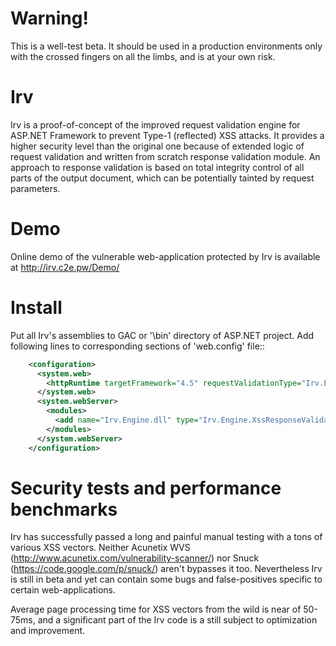 Warning!
========

This is a well-test beta. It should be used in a production environments only with the crossed fingers on all the limbs, and is at your own risk.

Irv
===

Irv is a proof-of-concept of the improved request validation engine for ASP.NET Framework to prevent Type-1 (reflected) XSS attacks. It provides a higher security level than the original one because of extended logic of request validation and written from scratch response validation module. An approach to response validation is based on total integrity control of all parts of the output document, which can be potentially tainted by request parameters.

Demo
====

Online demo of the vulnerable web-application protected by Irv is available at http://irv.c2e.pw/Demo/

Install
=======

Put all Irv's assemblies to GAC or '\bin' directory of ASP.NET project. Add following lines to corresponding sections of 'web.config' file::

```xml
    <configuration>
      <system.web>
        <httpRuntime targetFramework="4.5" requestValidationType="Irv.Engine.XssRequestValidator" />
      </system.web>
      <system.webServer>
        <modules>
          <add name="Irv.Engine.dll" type="Irv.Engine.XssResponseValidationModule" />
        </modules>
      </system.webServer>
    </configuration>
```

Security tests and performance benchmarks
=========================================

Irv has successfully passed a long and painful manual testing with a tons of various XSS vectors. Neither Acunetix WVS (http://www.acunetix.com/vulnerability-scanner/) nor Snuck (https://code.google.com/p/snuck/) aren't bypasses it too. Nevertheless Irv is still in beta and yet can contain some bugs and false-positives specific to certain web-applications.

Average page processing time for XSS vectors from the wild is near of 50-75ms, and a significant part of the Irv code is a still subject to optimization and improvement.
